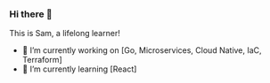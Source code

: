 ### Hi there 👋

This is Sam, a lifelong learner!


- 🔭 I’m currently working on [Go, Microservices, Cloud Native, IaC, Terraform]
- 🌱 I’m currently learning [React]

